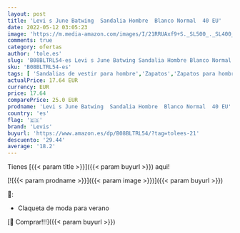 ```yaml
---
layout: post
title: 'Levi s June Batwing  Sandalia Hombre  Blanco Normal  40 EU'
date: 2022-05-12 03:05:23
image: 'https://m.media-amazon.com/images/I/21RRUAxf9+S._SL500_._SL400_.jpg'
comments: true
category: ofertas
author: 'tole.es'
slug: 'B08BLTRL54-es Levi s June Batwing Sandalia Hombre Blanco Normal 40 EU'
sku: 'B08BLTRL54-es'
tags: [ 'Sandalias de vestir para hombre','Zapatos','Zapatos para hombre','Zapatos y complementos','levis','sandalia','🇪🇸', ]
actualPrice: 17.64 EUR
currency: EUR
price: 17.64
comparePrice: 25.0 EUR
prodname: 'Levi s June Batwing  Sandalia Hombre  Blanco Normal  40 EU'
country: 'es'
flag: '🇪🇸'
brand: 'Levis'
buyurl: 'https://www.amazon.es/dp/B08BLTRL54/?tag=tolees-21'
descuento: '29.44'
average: '18.2'
---
```


Tienes [{{< param title >}}]({{< param buyurl >}}) aqui!

[![{{< param prodname >}}]({{< param image >}})]({{< param buyurl >}})

🔎:

- Claqueta de moda para verano

[🛒 Comprar!!!]({{< param buyurl >}})

